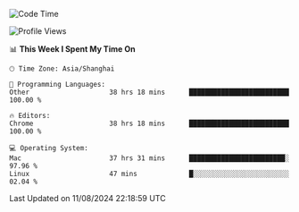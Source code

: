 <!--START_SECTION:waka-->
![Code Time](http://img.shields.io/badge/Code%20Time-2%2C614%20hrs%2019%20mins-blue)

![Profile Views](http://img.shields.io/badge/Profile%20Views-1-blue)

📊 **This Week I Spent My Time On** 

```text
🕑︎ Time Zone: Asia/Shanghai

💬 Programming Languages: 
Other                    38 hrs 18 mins      █████████████████████████   100.00 % 

🔥 Editors: 
Chrome                   38 hrs 18 mins      █████████████████████████   100.00 % 

💻 Operating System: 
Mac                      37 hrs 31 mins      ████████████████████████░   97.96 % 
Linux                    47 mins             █░░░░░░░░░░░░░░░░░░░░░░░░   02.04 % 
```


 Last Updated on 11/08/2024 22:18:59 UTC
<!--END_SECTION:waka-->